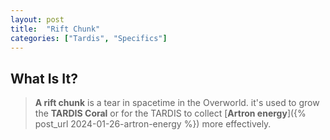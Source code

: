 ```yaml
---
layout: post
title:  "Rift Chunk"
categories: ["Tardis", "Specifics"]
---
```


## What Is It?
> **A rift chunk** is a tear in spacetime in the Overworld. it's used to grow 
> the **TARDIS Coral** or for the TARDIS to collect [**Artron energy**]({% post_url 2024-01-26-artron-energy %}) more effectively.
